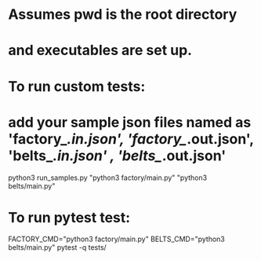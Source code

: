 # Assumes pwd is the root directory
# and executables are set up.

# To run custom tests:
# add your sample json files named as 'factory_*.in.json', 'factory_*.out.json',  'belts_*.in.json' , 'belts_*.out.json'
python3 run_samples.py "python3 factory/main.py" "python3 belts/main.py"

# To run pytest test:
FACTORY_CMD="python3 factory/main.py" BELTS_CMD="python3 belts/main.py" pytest -q tests/